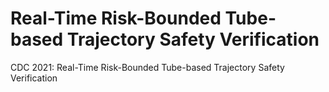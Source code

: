# Real-Time Risk-Bounded Tube-based Trajectory Safety Verification
CDC 2021: Real-Time Risk-Bounded Tube-based Trajectory Safety Verification
